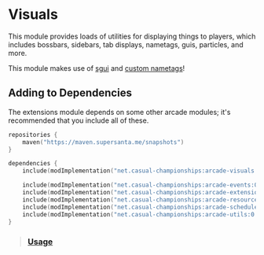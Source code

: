 # Visuals

This module provides loads of utilities for displaying things to players, which includes
bossbars, sidebars, tab displays, nametags, guis, particles, and more. 

This module makes use of [sgui](https://github.com/Patbox/sgui) and 
[custom nametags](https://github.com/senseiwells/CustomNameTags)!

## Adding to Dependencies

The extensions module depends on some other arcade modules; it's recommended that you
include all of these.

```kts
repositories {
    maven("https://maven.supersanta.me/snapshots")
}

dependencies {
    include(modImplementation("net.casual-championships:arcade-visuals:0.3.0-alpha.23+1.21.1")!!)

    include(modImplementation("net.casual-championships:arcade-events:0.3.0-alpha.23+1.21.1")!!)
    include(modImplementation("net.casual-championships:arcade-extensions:0.3.0-alpha.23+1.21.1")!!)
    include(modImplementation("net.casual-championships:arcade-resource-pack:0.3.0-alpha.23+1.21.1")!!)
    include(modImplementation("net.casual-championships:arcade-scheduler:0.3.0-alpha.23+1.21.1")!!)
    include(modImplementation("net.casual-championships:arcade-utils:0.3.0-alpha.23+1.21.1")!!)
}
```

> ### [Usage](./usage.md)
